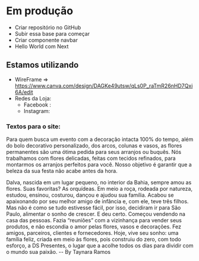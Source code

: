 # Em produção
- Criar repositório no GitHub
- Subir essa base para começar
- Criar componente navbar
- Hello World com Next


## Estamos utilizando
- WireFrame => https://www.canva.com/design/DAGKe49utsw/qLs0P_raTmR26nHD7Qxi6A/edit
- Redes da Loja:
    - Facebook :
    - Instagram:


### Textos para o site:
Para quem busca um evento com a decoração intacta 100% do tempo, além do bolo decorativo personalizado, dos arcos, colunas e vasos, as flores permanentes são uma ótima pedida para seus arranjos ou buquês. 
Nós trabalhamos com flores delicadas, feitas com tecidos refinados, para montarmos os arranjos perfeitos para você. Nosso objetivo é garantir que a beleza da sua festa não acabe antes da hora.


Dalva, nascida em um lugar pequeno, no interior da Bahia, sempre amou as flores. Suas favoritas? As orquídeas. Em meio a roça, rodeada por natureza, estudou, ensinou, costurou, dançou e ajudou sua família. 
Acabou se apaixonando por seu melhor amigo de infância e, com ele, teve três filhos. Mas não é como se tudo estivesse fácil, por isso, decidiram ir para São Paulo, alimentar o sonho de crescer. 
E deu certo. 
Começou vendendo na casa das pessoas. Fazia “reuniões” com a vizinhança para vender seus produtos, e não escondia o amor pelas flores, vasos e decorações. 
Fez amigos, parceiros, clientes e fornecedores. 
Hoje, vive seu sonho: uma família feliz, criada em meio às flores, pois construiu do zero, com todo esforço, a DS Presentes, o lugar que a acolhe todos os dias para dividir com o mundo sua paixão.
-- By Taynara Ramos